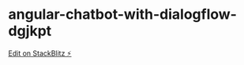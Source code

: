# angular-chatbot-with-dialogflow-dgjkpt

[Edit on StackBlitz ⚡️](https://stackblitz.com/edit/angular-chatbot-with-dialogflow-dgjkpt)